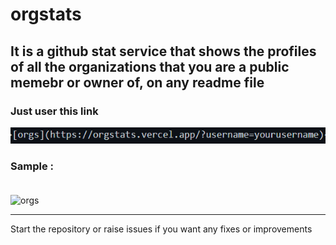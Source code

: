 # orgstats

## It is a github stat service that shows the profiles of all the organizations that you are a public memebr or owner of, on any readme file

### Just user this link

![code](code.png)
### Sample : <br><br>
![orgs](https://orgstats.vercel.app/?username=himanshurajora)

***

Start the repository or raise issues if you want any fixes or improvements
